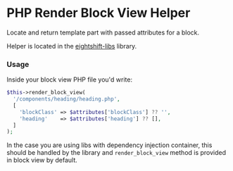 # PHP Render Block View Helper

Locate and return template part with passed attributes for a block.

Helper is located in the [eightshift-libs](https://github.com/infinum/eightshift-libs/blob/935e7bc777094d7518950316a45061f7675cf7ed/src/blocks/class-blocks.php#L295) library.

### Usage

Inside your block view PHP file you'd write:

```php
$this->render_block_view(
  '/components/heading/heading.php',
  [
    'blockClass' => $attributes['blockClass'] ?? '',
    'heading'    => $attributes['heading'] ?? [],
  ]
);
```

In the case you are using libs with dependency injection container, this should be handled by the library and `render_block_view` method is provided in block view by default.
